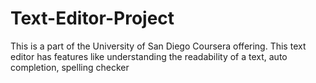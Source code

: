 # Text-Editor-Project
This is a part of the University of San Diego Coursera offering. This text editor has features like understanding the readability of a text, auto completion, spelling checker
